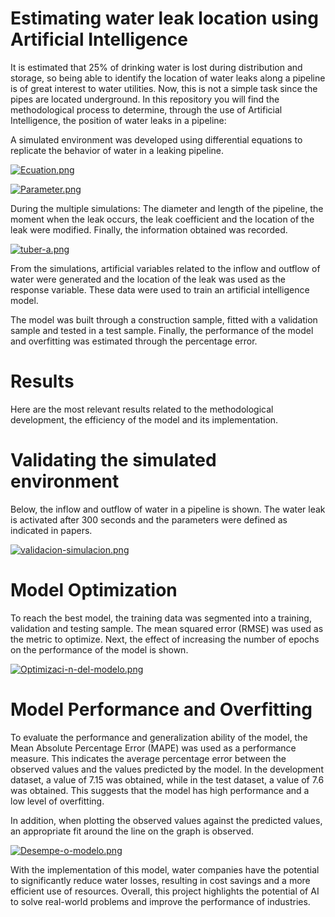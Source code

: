 # Estimating water leak location using Artificial Intelligence

It is estimated that 25% of drinking water is lost during distribution and storage, so being able to identify the location of water leaks along a pipeline is of great interest to water utilities. Now, this is not a simple task since the pipes are located underground.
In this repository you will find the methodological process to determine, through the use of Artificial Intelligence, the position of water leaks in a pipeline:

A simulated environment was developed using differential equations to replicate the behavior of water in a leaking pipeline. 

[![Ecuation.png](https://i.postimg.cc/rF4V7DBy/Ecuation.png)](https://postimg.cc/3dKQvxrz)

[![Parameter.png](https://i.postimg.cc/KjwWnrF6/Parameter.png)](https://postimg.cc/SYLV49nd)

During the multiple simulations: The diameter and length of the pipeline, the moment when the leak occurs, the leak coefficient and the location of the leak were modified. Finally, the information obtained was recorded.

[![tuber-a.png](https://i.postimg.cc/fLk5BtHD/tuber-a.png)](https://postimg.cc/62JdQ3Jm)


From the simulations, artificial variables related to the inflow and outflow of water were generated and the location of the leak was used as the response variable. These data were used to train an artificial intelligence model.

The model was built through a construction sample, fitted with a validation sample and tested in a test sample. Finally, the performance of the model and overfitting was estimated through the percentage error.

# Results
Here are the most relevant results related to the methodological development, the efficiency of the model and its implementation.

# Validating the simulated environment
Below, the inflow and outflow of water in a pipeline is shown. The water leak is activated after 300 seconds and the parameters were defined as indicated in papers.

[![validacion-simulacion.png](https://i.postimg.cc/dVB62P22/validacion-simulacion.png)](https://postimg.cc/rDD5THYs)

# Model Optimization
To reach the best model, the training data was segmented into a training, validation and testing sample. The mean squared error (RMSE) was used as the metric to optimize. Next, the effect of increasing the number of epochs on the performance of the model is shown.

[![Optimizaci-n-del-modelo.png](https://i.postimg.cc/ryDgX4qr/Optimizaci-n-del-modelo.png)](https://postimg.cc/s1R55vQj)

# Model Performance and Overfitting
To evaluate the performance and generalization ability of the model, the Mean Absolute Percentage Error (MAPE) was used as a performance measure. This indicates the average percentage error between the observed values and the values predicted by the model. In the development dataset, a value of 7.15 was obtained, while in the test dataset, a value of 7.6 was obtained. This suggests that the model has high performance and a low level of overfitting.


In addition, when plotting the observed values against the predicted values, an appropriate fit around the line on the graph is observed.

[![Desempe-o-modelo.png](https://i.postimg.cc/fbfpdN6h/Desempe-o-modelo.png)](https://postimg.cc/94zL3vmx)

With the implementation of this model, water companies have the potential to significantly reduce water losses, resulting in cost savings and a more efficient use of resources. Overall, this project highlights the potential of AI to solve real-world problems and improve the performance of industries.
